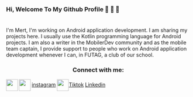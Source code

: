 ### Hi, Welcome To My Github Profile 👋 👋 👋
#
I'm Mert, I'm working on Android application development. I am sharing my projects here. I usually use the Kotlin programming language for Android projects. I am also a writer in the MobilerDev community and as the mobile team captain, I provide support to people who work on Android application development whenever I can, in FUTAG, a club of our school.

### <div id = 1 align="center"><p>Connect with me:</p></div>
<img width="32" src="https://unpkg.com/simple-icons@v7/icons/instagram.svg" align="left" />[instagram]
<img width="32" src="https://unpkg.com/simple-icons@v7/icons/tiktok.svg" align="center" />[Tiktok]
<img width="32" src="https://unpkg.com/simple-icons@v7/icons/linkedin.svg" align="left" />[Linkedin]


[linkedin]:https://www.linkedin.com/in/mert-erg%C3%BCn-99948a207/
[tiktok]:https://www.tiktok.com/@sibergazete
[instagram]:https://www.instagram.com/mertergun305
